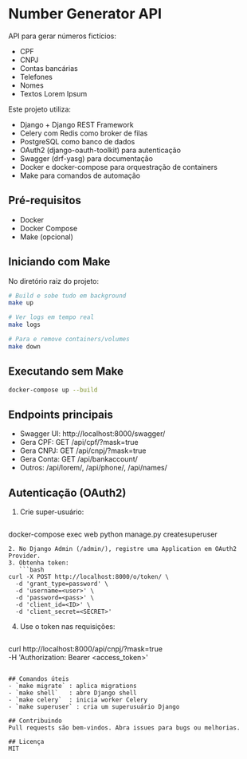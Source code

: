 # Number Generator API

API para gerar números fictícios:
- CPF
- CNPJ
- Contas bancárias
- Telefones
- Nomes
- Textos Lorem Ipsum

Este projeto utiliza:
- Django + Django REST Framework
- Celery com Redis como broker de filas
- PostgreSQL como banco de dados
- OAuth2 (django-oauth-toolkit) para autenticação
- Swagger (drf-yasg) para documentação
- Docker e docker-compose para orquestração de containers
- Make para comandos de automação

## Pré-requisitos
- Docker
- Docker Compose
- Make (opcional)

## Iniciando com Make
No diretório raiz do projeto:

```bash
# Build e sobe tudo em background
make up

# Ver logs em tempo real
make logs

# Para e remove containers/volumes
make down
```

## Executando sem Make
```bash
docker-compose up --build
```

## Endpoints principais
- Swagger UI: http://localhost:8000/swagger/
- Gera CPF:   GET /api/cpf/?mask=true
- Gera CNPJ:  GET /api/cnpj/?mask=true
- Gera Conta: GET /api/bankaccount/
- Outros: /api/lorem/, /api/phone/, /api/names/

## Autenticação (OAuth2)
1. Crie super-usuário:
   ```bash
docker-compose exec web python manage.py createsuperuser
```
2. No Django Admin (/admin/), registre uma Application em OAuth2 Provider.
3. Obtenha token:
   ```bash
curl -X POST http://localhost:8000/o/token/ \
  -d 'grant_type=password' \
  -d 'username=<user>' \
  -d 'password=<pass>' \
  -d 'client_id=<ID>' \
  -d 'client_secret=<SECRET>'
```
4. Use o token nas requisições:
   ```bash
curl http://localhost:8000/api/cnpj/?mask=true \
  -H 'Authorization: Bearer <access_token>'
```

## Comandos úteis
- `make migrate` : aplica migrations
- `make shell`   : abre Django shell
- `make celery`  : inicia worker Celery
- `make superuser` : cria um superusuário Django

## Contribuindo
Pull requests são bem-vindos. Abra issues para bugs ou melhorias.

## Licença
MIT